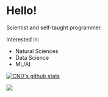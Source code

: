# Hello!

Scientist and self-taught programmer.

Interested in:
- Natural Sciences
- Data Science
- ML/AI

[![CND's github stats](https://github-readme-stats.vercel.app/api?username=CreateNDiscover&theme=darcula&show_icons=true)](https://github.com/CreateNDiscover)

![](https://komarev.com/ghpvc/?username=CreateNDiscover&color=orange)
